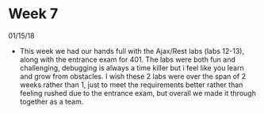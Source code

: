 # Week 7
01/15/18
- This week  we had our hands full with the Ajax/Rest labs (labs 12-13), along with the entrance exam for 401. The labs were both fun and challenging, debugging is always a time killer but i feel like you learn and grow from obstacles. I wish these 2 labs were over the span of 2 weeks rather than 1, just to meet the requirements better rather than feeling rushed due to the entrance exam, but overall we made it through together as a team.
